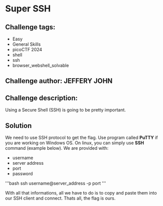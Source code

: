 # Super SSH
## Challenge tags:
- Easy
- General Skills
- picoCTF 2024
- shell
- ssh
- browser_webshell_solvable

## Challenge author: JEFFERY JOHN
## Challenge description:
Using a Secure Shell (SSH) is going to be pretty important.

## Solution
We need to use SSH protocol to get the flag. Use program called **PuTTY** if you are working on Windows OS. On linux, you can simply use **SSH** command (example below). We are provided with:
 - username
 - server address
 - port
 - password

'''bash
ssh username@server_address -p port
'''

With all that informations, all we have to do is to copy and paste them into our SSH client and connect. Thats all, the flag is ours. 

